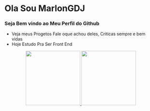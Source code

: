 # Ola Sou MarlonGDJ
### Seja Bem vindo ao Meu Perfil do Github
- Veja meus Progetos Fale oque achou deles, Criticas sempre e bem vidas
- Hoje Estudo Pra Ser Front End

<div align="center">
  <a href="https://github.com/rafaballerini">
  <img height="180em" src="https://github-readme-stats.vercel.app/api?username=rafaballerini&show_icons=true&theme=dracula&include_all_commits=true&count_private=true"/>
  <img height="180em" src="https://github-readme-stats.vercel.app/api/top-langs/?username=rafaballerini&layout=compact&langs_count=7&theme=dracula"/>
</div>
